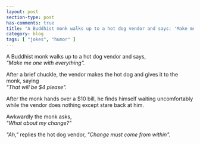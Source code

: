 ```yaml
---
layout: post
section-type: post
has-comments: true
title: "A Buddhist monk walks up to a hot dog vendor and says: 'Make me one with everything'. 🧘"
category: blog
tags: [ "jokes", "humor" ]
---
```


A Buddhist monk walks up to a hot dog vendor and says,  
<cite>"Make me one with everything".</cite>  

After a brief chuckle, the vendor makes the hot dog and gives it to the monk, saying  
<cite>"That will be $4 please".</cite>  

After the monk hands over a $10 bill, he finds himself waiting uncomfortably while the vendor does nothing except stare back at him.  

Awkwardly the monk asks,  
<cite>"What about my change?"</cite>  

<cite>"Ah,"</cite> replies the hot dog vendor, <cite>"Change must come from within".</cite>
